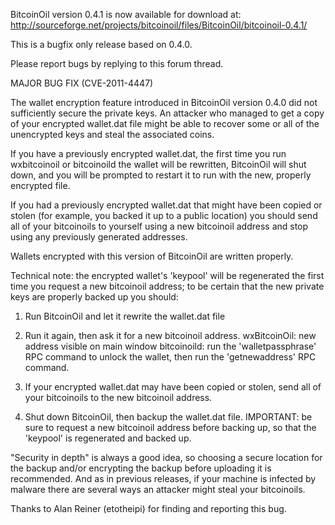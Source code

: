 BitcoinOil version 0.4.1 is now available for download at:
http://sourceforge.net/projects/bitcoinoil/files/BitcoinOil/bitcoinoil-0.4.1/

This is a bugfix only release based on 0.4.0.

Please report bugs by replying to this forum thread.

MAJOR BUG FIX  (CVE-2011-4447)

The wallet encryption feature introduced in BitcoinOil version 0.4.0 did not sufficiently secure the private keys. An attacker who
managed to get a copy of your encrypted wallet.dat file might be able to recover some or all of the unencrypted keys and steal the
associated coins.

If you have a previously encrypted wallet.dat, the first time you run wxbitcoinoil or bitcoinoild the wallet will be rewritten, BitcoinOil will
shut down, and you will be prompted to restart it to run with the new, properly encrypted file.

If you had a previously encrypted wallet.dat that might have been copied or stolen (for example, you backed it up to a public
location) you should send all of your bitcoinoils to yourself using a new bitcoinoil address and stop using any previously generated addresses.

Wallets encrypted with this version of BitcoinOil are written properly.

Technical note: the encrypted wallet's 'keypool' will be regenerated the first time you request a new bitcoinoil address; to be certain that the
new private keys are properly backed up you should:

1. Run BitcoinOil and let it rewrite the wallet.dat file

2. Run it again, then ask it for a new bitcoinoil address.
wxBitcoinOil: new address visible on main window
bitcoinoild: run the 'walletpassphrase' RPC command to unlock the wallet,  then run the 'getnewaddress' RPC command.

3. If your encrypted wallet.dat may have been copied or stolen, send all of your bitcoinoils to the new bitcoinoil address.

4. Shut down BitcoinOil, then backup the wallet.dat file.
IMPORTANT: be sure to request a new bitcoinoil address before backing up, so that the 'keypool' is regenerated and backed up.

"Security in depth" is always a good idea, so choosing a secure location for the backup and/or encrypting the backup before uploading it is recommended. And as in previous releases, if your machine is infected by malware there are several ways an attacker might steal your bitcoinoils.

Thanks to Alan Reiner (etotheipi) for finding and reporting this bug.

